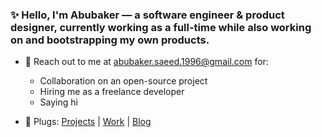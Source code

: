 ### ✨ Hello, I'm Abubaker — a software engineer & product designer, currently working as a full-time while also working on and bootstrapping my own products.

- 🌱 Reach out to me at <abubaker.saeed.1996@gmail.com> for:
  - Collaboration on an open-source project
  - Hiring me as a freelance developer
  - Saying hi
  
- 🌿 Plugs: [Projects](https://abubakersaeed.com/projects) | [Work](https://abubakersaeed.com/work) | [Blog](https://abubakersaeed.com/blog)
